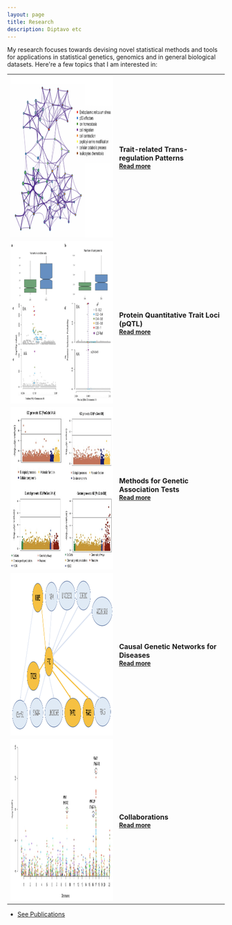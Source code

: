 ```yaml
---
layout: page
title: Research
description: Diptavo etc
---
```


My research focuses towards devising novel statistical methods and tools for applications in statistical genetics, genomics and in general biological datasets. Here're a few topics that I am interested in: 

<table class="wide">

<tr>
  <td class="left">
      <a href="publpics/scca.html">
        <img src="publpics/trans.png" width="375" height="375" alt="trans-eQTL" title="trans-eQTL"/>
    </a>
  </td>
  <td class="right">
  <font size="3.5" >
 <b> Trait-related Trans-regulation Patterns</b> <br>
 </font>
 <a href="publpics/scca.html"> <b>Read more</b></a>
  </td>
 </tr>



<tr>
  <td class="left">
      <a href="publpics/scca.html">
        <img src="publpics/fineMap.png" width="375" height="375" alt="pQTL" title="pQTL"/>
    </a>
  </td>
  <td class="right">
  <font size="3.5" >
 <b> Protein Quantitative Trait Loci (pQTL)</b> <br>
 </font>
 <a href="publpics/scca.html"> <b>Read more</b></a>
  </td>
 </tr>
 



<tr>
     <td class="left">
         <a href="publpics/scca.html">
        <img src="publpics/GAUSS.png" width="375" height="375" alt="GAUSS" title="Genetic association tests"/>
    </a>
  </td>
  <td class="right">
    <font size="3.5" >
 	<b> Methods for Genetic Association Tests </b> <br>
	</font>
 	<a href="publpics/scca.html"> <b>Read more</b></a>
   </td>
</tr>


 <tr>
  <td class="left">
      <a href="publpics/scca.html">
        <img src="publpics/causal.png" width="375" height="375" alt="causal networks" title="causal networks"/>
    </a>
  </td>
  <td class="right">
  <font size="3.5" >
 <b> Causal Genetic Networks for Diseases</b> <br>
 </font>
 <a href="publpics/scca.html"> <b>Read more</b></a>
  </td>
 </tr>


<tr>
  <td class="left">
      <a href="publpics/scca.html">
        <img src="publpics/collab.png" width="375" height="375" alt="collab" title="collab"/>
    </a>
  </td>
  <td class="right">
  <font size="3.5" >
 <b> Collaborations</b> <br>
 </font>
 <a href="publpics/scca.html"> <b>Read more</b></a>
  </td>
 </tr>

 
</table>

<div class="navbar">
  <div class="navbar-inner">
      <ul class="nav">
          <li><a href="https://diptavo.github.io/pages/pubs.html">See Publications</a></li>
      </ul>
  </div>
</div>



